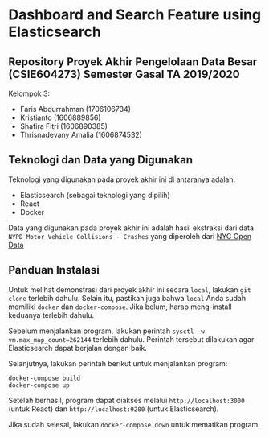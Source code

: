 # Dashboard and Search Feature using Elasticsearch

## Repository Proyek Akhir Pengelolaan Data Besar (CSIE604273) Semester Gasal TA 2019/2020
Kelompok 3:
- Faris Abdurrahman (1706106734)
- Kristianto (1606889856)
- Shafira Fitri (1606890385)
- Thrisnadevany Amalia (1606874532)

## Teknologi dan Data yang Digunakan
Teknologi yang digunakan pada proyek akhir ini di antaranya adalah:
- Elasticsearch (sebagai teknologi yang dipilih)
- React
- Docker

Data yang digunakan pada proyek akhir ini adalah hasil ekstraksi dari data `NYPD Motor Vehicle Collisions - Crashes` yang diperoleh dari [NYC Open Data](https://data.cityofnewyork.us/Public-Safety/Motor-Vehicle-Collisions-Crashes/h9gi-nx95)

## Panduan Instalasi
Untuk melihat demonstrasi dari proyek akhir ini secara `local`, lakukan `git clone` terlebih dahulu. Selain itu, pastikan juga bahwa `local` Anda sudah memiliki `docker` dan `docker-compose`. Jika belum, harap meng-install keduanya terlebih dahulu.

Sebelum menjalankan program, lakukan perintah `sysctl -w vm.max_map_count=262144` terlebih dahulu. Perintah tersebut dilakukan agar Elasticsearch dapat berjalan dengan baik.

Selanjutnya, lakukan perintah berikut untuk menjalankan program:
```
docker-compose build
docker-compose up
```
Setelah berhasil, program dapat diakses melalui `http://localhost:3000` (untuk React) dan `http://localhost:9200` (untuk Elasticsearch).

Jika sudah selesai, lakukan `docker-compose down` untuk mematikan program.